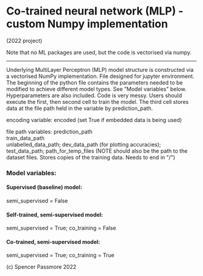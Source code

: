 # Co-trained neural network (MLP) - custom Numpy implementation 

(2022 project) 

Note that no ML packages are used, but the code is vectorised via numpy.

--- 

Underlying MultiLayer Perceptron (MLP) model structure is constructed via a vectorised NumPy implementation. 
File designed for jupyter environment.
The beginning of the python file contains the parameters needed to be modified to achieve different model types. See "Model variables" below. Hyperparameters are also included. 
Code is very messy. Users should execute the first, then second cell to train the model. The third cell stores data at the file path held in the variable by prediction_path.


encoding variable:
encoded (set True if embedded data is being used)

file path variables:
prediction_path  <br>
train_data_path  <br>
unlabelled_data_path;
dev_data_path (for plotting accuracies);
test_data_path;
path_for_temp_files (NOTE should also be the path to the dataset files. Stores copies of the training data. Needs to end in "/")

### Model variables:

#### Supervised (baseline) model: 
semi_supervised = False

#### Self-trained, semi-supervised model:
semi_supervised = True;
co_training = False

#### Co-trained, semi-supervised model:
semi_supervised = True;
co_training = True


(c) Spencer Passmore 2022
